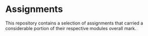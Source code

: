 # Assignments
This repository contains a selection of assignments that carried a considerable portion of their respective modules overall mark.
